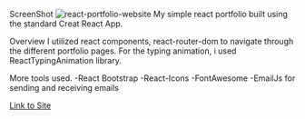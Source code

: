 ScreenShot
![react-portfolio-website](https://user-images.githubusercontent.com/93974283/189079957-bc1a1b5f-3f78-49b5-adc6-f0707f7c3630.png)
My simple react portfolio built using the standard Creat React App.


Overview
I utilized react components, react-router-dom to navigate through the different portfolio pages.
For the typing animation, i used ReactTypingAnimation library.

More tools used.
-React Bootstrap
-React-Icons
-FontAwesome
-EmailJs for sending and receiving emails


<a href='https://new-react-portfolio-blue.vercel.app/'>Link to Site</a>
